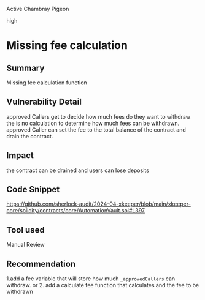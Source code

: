 Active Chambray Pigeon

high

# Missing fee calculation

## Summary
Missing fee calculation function

## Vulnerability Detail
approved Callers get to decide how  much fees do they want to withdraw the is no calculation to determine how much fees can be 
withdrawn. approved Caller can set the fee to the total balance of the contract and drain the contract.

## Impact
the contract can be drained and users can lose deposits

## Code Snippet

https://github.com/sherlock-audit/2024-04-xkeeper/blob/main/xkeeper-core/solidity/contracts/core/AutomationVault.sol#L397
## Tool used

Manual Review

## Recommendation
1.add a fee variable that will store how much `_approvedCallers` can withdraw.
  or
2. add a calculate fee function that calculates and the fee to be withdrawn
